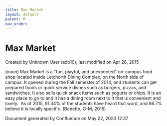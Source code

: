 ```yaml
---
title: Max Market
layout: default
parent: M
nav_order:
---
```


# Max Market

Created by  Unknown User (adb10), last modified on Apr 28, 2015

(noun) Max Market is a &quot;fun, playful, and unexpected&quot; on-campus food shop located inside Letchorth Dining Complex, on the North side of campus. It opened during the Fall semester of 2014, and students can get prepared foods or quick service dishes such as burgers, pizzas, and sandwiches. It also sells quick snack items such as yogurts or chips. It is an easy place to go to and it has a dining room next to it that is convenient and lovely.  As of 2015, 91.34% of the students have heard that word, and 86.7% believe it is locally specific. (Bonetto, G-M, 2015)

Document generated by Confluence on May 22, 2023 12:37


